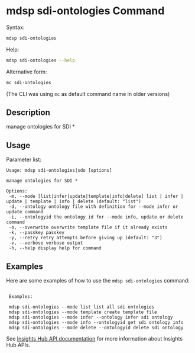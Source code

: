 # mdsp sdi-ontologies Command

Syntax:

```bash
mdsp sdi-ontologies
```

Help:

```bash
mdsp sdi-ontologies --help
```

Alternative form:

```bash
mc sdi-ontologies
```

(The CLI was using `mc` as default command name in older versions)

## Description

manage ontologies for SDI *

## Usage

Parameter list:

```text
Usage: mdsp sdi-ontologies|sdo [options]

manage ontologies for SDI *

Options:
 -m, --mode [list|infer|update|template|info|delete] list | infer | update | template | info | delete (default: "list")
 -d, --ontology ontology file with definition for --mode infer or update command
 -i, --ontologyid the ontology id for --mode info, update or delete command
 -o, --overwrite overwrite template file if it already exists
 -k, --passkey passkey
 -y, --retry retry attempts before giving up (default: "3")
 -v, --verbose verbose output
 -h, --help display help for command

```

## Examples

Here are some examples of how to use the `mdsp sdi-ontologies` command:

```text

 Examples:

 mdsp sdi-ontologies --mode list list all sdi ontologies
 mdsp sdi-ontologies --mode template create template file
 mdsp sdi-ontologies --mode infer --ontology infer sdi ontology
 mdsp sdi-ontologies --mode info --ontologyid get sdi ontology info
 mdsp sdi-ontologies --mode delete --ontologyid delete sdi ontology

```

See [Insights Hub API documentation](https://documentation.mindsphere.io/MindSphere/apis/index.html) for more information about Insights Hub APIs.
